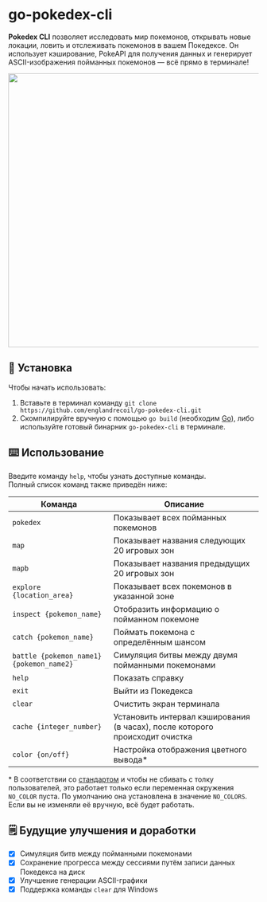 # go-pokedex-cli

**Pokedex CLI** позволяет исследовать мир покемонов, открывать новые локации, ловить и отслеживать покемонов в вашем Покедексе. Он использует кэширование, PokeAPI для получения данных и генерирует ASCII-изображения пойманных покемонов — всё прямо в терминале!

<img src="https://iili.io/2g8pbwu.jpg" width="550">

## :minidisc: Установка
Чтобы начать использовать:
1. Вставьте в терминал команду `git clone https://github.com/englandrecoil/go-pokedex-cli.git`
2. Скомпилируйте вручную с помощью `go build` (необходим [Go](https://go.dev)), либо используйте готовый бинарник `go-pokedex-cli` в терминале.

## :keyboard: Использование
Введите команду `help`, чтобы узнать доступные команды.  
Полный список команд также приведён ниже:

| Команда  | Описание |
| ------------- | ------------- |
| `pokedex`  | Показывает всех пойманных покемонов |
| `map`  | Показывает названия следующих 20 игровых зон |
| `mapb` | Показывает названия предыдущих 20 игровых зон |
| `explore {location_area}` | Показывает всех покемонов в указанной зоне |
| `inspect {pokemon_name}` | Отобразить информацию о пойманном покемоне |
| `catch {pokemon_name}` | Поймать покемона с определённым шансом |
| `battle {pokemon_name1} {pokemon_name2}` | Симуляция битвы между двумя пойманными покемонами |
| `help` | Показать справку |
| `exit` | Выйти из Покедекса |
| `clear` | Очистить экран терминала |
| `cache {integer_number}` | Установить интервал кэширования (в часах), после которого происходит очистка |
| `color {on/off}` | Настройка отображения цветного вывода* |

\* В соответствии со [стандартом](https://no-color.org) и чтобы не сбивать с толку пользователей, это работает только если переменная окружения `NO_COLOR` пуста. По умолчанию она установлена в значение `NO_COLORS`. Если вы не изменяли её вручную, всё будет работать.

## :spiral_notepad: Будущие улучшения и доработки
- [X] Симуляция битв между пойманными покемонами
- [X] Сохранение прогресса между сессиями путём записи данных Покедекса на диск
- [X] Улучшение генерации ASCII-графики
- [X] Поддержка команды `clear` для Windows

